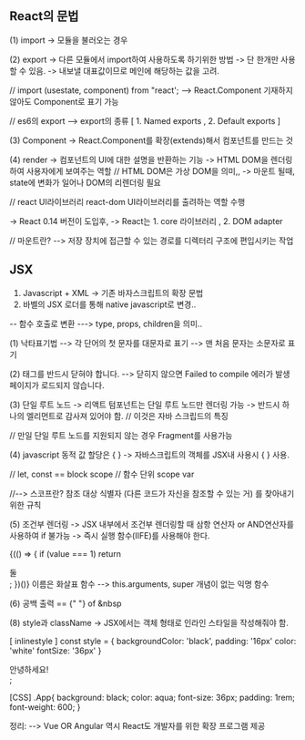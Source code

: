 ## React의 문법

(1) import
-> 모듈을 불러오는 경우

(2) export
-> 다른 모듈에서 import하여 사용하도록 하기위한 방법
-> 단 한개만 사용할 수 있음.
-> 내보낼 대표값이므로 메인에 해당하는 값을 고려.

// import (usestate, component) from "react';
--> React.Component 기재하지 않아도
Component로 표기 가능

// es6의 export
--> export의 종류
[ 1. Named exports , 2. Default exports ]

(3) Component
-> React.Component를 확장(extends)해서
컴포넌트를 만드는 것

(4) render
-> 컴포넌트의 UI에 대한 설명을 반환하는 기능
-> HTML DOM을 렌더링하여 사용자에게 보여주는 역할
// HTML DOM은 가상 DOM을 의미,,
-> 마운트 될때, state에 변화가 일어나
DOM의 리렌더링 필요

// react UI라이브러리
react-dom UI라이브러리를 출려하는 역할 수행

-> React 0.14 버전이 도입후,
-> React는 1. core 라이브러리 , 2. DOM adapter

// 마운트란?
--> 저장 장치에 접근할 수 있는 경로를 디렉터리 구조에
편입시키는 작업

## JSX

1. Javascript + XML -> 기존 바자스크립트의 확장 문법
2. 바벨의 JSX 로더를 통해 native javascript로 변경..

-- 함수 호출로 변환
---> type, props, children을 의미..

(1) 낙타표기법
--> 각 단어의 첫 문자를 대문자로 표기
--> 맨 처음 문자는 소문자로 표기

(2) 태그를 반드시 닫혀야 합니다.
--> 닫히지 않으면 Failed to compile 에러가 발생
페이지가 로드되지 않습니다.

(3) 단일 루트 노드
-> 리액트 텀포넌트는 단일 루트 노드만 렌더링 가능
-> 반드시 하나의 엘리먼트로 감사져 있어야 함.
// 이것은 자바 스크립드의 특징

// 만일 단일 루트 노드를 지원되지 않는 경우
Fragment를 사용가능
<Fragment><div></div></Fragment>

(4) javascript 동적 값 할당은 { }
-> 자바스크립트의 객체를 JSX내 사용시 { } 사용.

// let, const == block scope
// 함수 단위 scope var

//--> 스코프란?
참조 대상 식별자
(다른 코드가 자신을 참조할 수 있는 거)
를 찾아내기 위한 규칙

(5) 조건부 렌더링
-> JSX 내부에서 조건부 렌더링할 때
삼항 연산자 or AND연산자를 사용하여 if 불가능
-> 즉시 실행 함수(IIFE)를 사용해야 한다.

{(() => {
if (value === 1) return <div>둘</div>;
})()}
이름은 화살표 함수
--> this.arguments, super 개념이 없는 익명 함수

(6) 공백 출력 == {" "} of &nbsp

(8) style과 className
-> JSX에서는 객체 형태로 인라인 스타일을 작성해줘야 함.

[ inlinestyle ]
const style = {
backgroundColor: 'black',
padding: '16px'
color: 'white'
fontSize: '36px'
}

<div style={style}>안녕하세요!</div>;

[CSS]
.App{
background: black;
color: aqua;
font-size: 36px;
padding: 1rem;
font-weight: 600;
}

정리:
--> Vue OR Angular 역시
React도 개발자를 위한 확장 프로그램 제공
